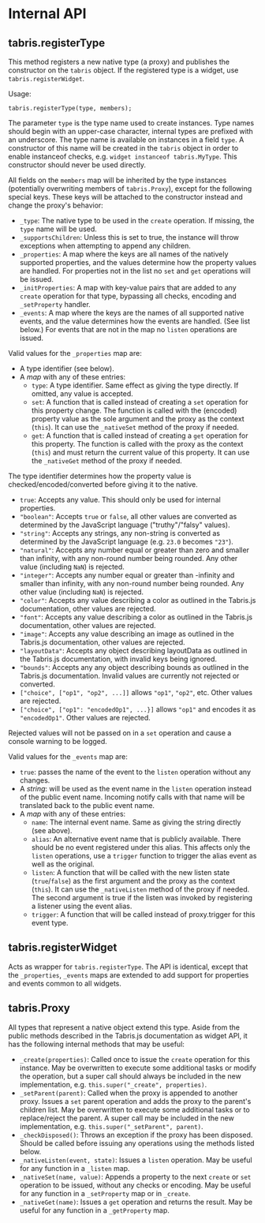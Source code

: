 # Internal API

## tabris.registerType

This method registers a new native type (a proxy) and publishes the constructor on the `tabris` object. If the registered type is a widget, use `tabris.registerWidget`.

Usage:

    tabris.registerType(type, members);

The parameter `type` is the type name used to create instances. Type names should begin with an upper-case character, internal types are prefixed with an underscore. The type name is available on instances in a field `type`. A constructor of this name will be created in the `tabris` object in order to enable instanceof checks, e.g. `widget instanceof tabris.MyType`. This constructor should never be used directly.

All fields on the `members` map will be inherited by the type instances (potentially overwriting members of `tabris.Proxy`), except for the following special keys. These keys will be attached to the constructor instead and change the proxy's behavior:

* `_type`: The native type to be used in the `create` operation. If missing, the `type` name will be used.
* `_supportsChildren`: Unless this is set to true, the instance will throw exceptions when attempting to append any children.
* `_properties`: A map where the keys are all names of the natively supported properties, and the values determine how the property values are handled. For properties not in the list no `set` and `get` operations will be issued.
* `_initProperties`: A map with key-value pairs that are added to any `create` operation for that type, bypassing all checks, encoding and `_setProperty` handler.
* `_events`: A map where the keys are the names of all supported native events, and the value determines how the events are handled. (See list below.) For events that are not in the map no `listen` operations are issued.

Valid values for the `_properties` map are:

* A type identifier (see below).
* A *map* with any of these entries:
    * `type`: A type identifier. Same effect as giving the type directly. If omitted, any value is accepted.
    * `set`: A function that is called instead of creating a `set` operation for this property change. The function is called with the (encoded) property value as the sole argument and the proxy as the context (`this`). It can use the `_nativeSet` method of the proxy if needed.
    * `get`: A function that is called instead of creating a `get` operation for this property. The function is called with the proxy as the context (`this`) and must return the current value of this property. It can use the `_nativeGet` method of the proxy if needed.

The type identifier determines how the property value is checked/encoded/converted before giving it to the native.

* `true`: Accepts any value. This should only be used for internal properties.
* `"boolean"`: Accepts `true` or `false`, all other values are converted as determined by the JavaScript language ("truthy"/"falsy" values).
* `"string"`:  Accepts any strings, any non-string is converted as determined by the JavaScript language (e.g. `23.0` becomes `"23"`).
* `"natural"`: Accepts any number equal or greater than zero and smaller than infinity, with any non-round number being rounded. Any other value (including `NaN`) is rejected.
* `"integer"`: Accepts any number equal or greater than -infinity and smaller than infinity, with any non-round number being rounded. Any other value (including `NaN`) is rejected.
* `"color"`: Accepts any value describing a color as outlined in the Tabris.js documentation, other values are rejected.
* `"font"`: Accepts any value describing a color as outlined in the Tabris.js documentation, other values are rejected.
* `"image"`: Accepts any value describing an image as outlined in the Tabris.js documentation, other values are rejected.
* `"layoutData"`: Accepts any object describing layoutData as outlined in the Tabris.js documentation, with invalid keys being ignored.
* `"bounds"`: Accepts any any object describing bounds as outlined in the Tabris.js documentation. Invalid values are currently not rejected or converted.
* `["choice", ["op1", "op2", ...]]` allows `"op1"`, `"op2"`, etc. Other values are rejected.
* `["choice", ["op1": "encodedOp1", ...}]` allows `"op1"` and encodes it as `"encodedOp1"`. Other values are rejected.

Rejected values will not be passed on in a `set` operation and cause a console warning to be logged.

Valid values for the `_events` map are:

* `true`: passes the name of the event to the `listen` operation without any changes.
* A *string*: will be used as the event name in the `listen` operation instead of the public event name. Incoming notify calls with that name will be translated back to the public event name.
* A *map* with any of these entries:
    * `name`: The internal event name. Same as giving the string directly (see above).
    * `alias`: An alternative event name that is publicly available. There should be no event registered under this alias. This affects only the `listen` operations, use a `trigger` function to trigger the alias event as well as the original.
    * `listen`: A function that will be called with the new listen state (`true`/`false`) as the first argument and the proxy as the context (`this`). It can use the `_nativeListen` method of the proxy if needed. The second argument is true if the listen was invoked by registering a listener using the event alias.
    * `trigger`: A function that will be called instead of proxy.trigger for this event type.

## tabris.registerWidget

Acts as wrapper for `tabris.registerType`. The API is identical, except that the `_properties`, `_events` maps are extended to add support for properties and events common to all widgets.

## tabris.Proxy

All types that represent a native object extend this type. Aside from the public methods described in the Tabris.js documentation as widget API, it has the following internal methods that may be useful:

 * `_create(properties)`: Called once to issue the `create` operation for this instance. May be overwritten to execute some additional tasks or modify the operation, but a super call should always be included in the new implementation, e.g. `this.super("_create", properties)`.
 * `_setParent(parent)`: Called when the proxy is appended to another proxy. Issues a `set` parent operation and adds the proxy to the parent's children list. May be overwritten to execute some additional tasks or to replace/reject the parent. A super call may be included in the new implementation, e.g. `this.super("_setParent", parent)`.
 * `_checkDisposed()`: Throws an exception if the proxy has been disposed. Should be called before issuing any operations using the methods listed below.
 * `_nativeListen(event, state)`: Issues a `listen` operation. May be useful for any function in a `_listen` map.
 * `_nativeSet(name, value)`: Appends a property to the next `create` or `set` operation to be issued, without any checks or encoding. May be useful for any function in a `_setProperty` map or in `_create`.
 * `_nativeGet(name)`: Issues a `get` operation and returns the result. May be useful for any function in a `_getProperty` map.
